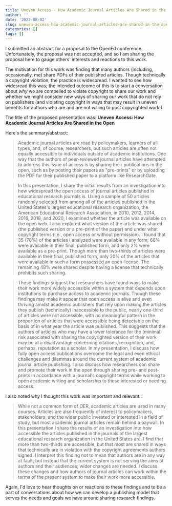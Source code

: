 ```yaml
---
title: Uneven Access - How Academic Journal Articles Are Shared in the Open
author: ''
date: '2022-08-02'
slug: uneven-access-how-academic-journal-articles-are-shared-in-the-open
categories: []
tags: []
---
```


I submitted an abstract for a proposal to the OpenEd conference. Unfortunately, the proposal was not accepted, and so I am sharing the proposal here to gauge others' interests and reactions to this work.

The motivation for this work was finding that many authors (including, occasionally, me) share PDFs of their published articles. Though technically a copyright violation, the practice is widespread. I wanted to see how widesread this was; the intended outcome of this is to start a conversation about _why_ we are compelled to violate copyright to share our work and whether we might consider new ways of sharing our work that do not rely on publishers (and violating copyright in ways that may result in uneven benefits for authors who are and are not willing to post copyrighted work!).

The title of the proposed presentation was: **Uneven Access: How Academic Journal Articles Are Shared in the Open**

Here's the summary/abstract:

> Academic journal articles are read by policymakers, learners of all types, and, of course, researchers, but such articles are often not equally accessible to individuals outside of academic institutions. One way that the authors of peer-reviewed journal articles have attempted to address this issue of access is by sharing their publications in the open, such as by posting their papers as "pre-prints" or by uploading the PDF for their published paper to a platform like ResearchGate. 

> In this presentation, I share the initial results from an investigation into how widespread the open access of journal articles published in educational research journals is. Using a sample of 50 articles randomly selected from among all of the articles published in the United States's largest educational research organization, the American Educational Research Association, in 2010, 2012, 2014, 2016, 2018, and 2020, I examined whether the article was available on the open web. I also explored what version of the article was shared (the published version or a pre-print of the paper) and under what copyright terms (i.e., open access or without permission). I found that 35 (70%) of the articles I analyzed were available in any form; 68% were available in their final, published form, and only 2% were available as a pre-print. Though more than two-thirds of articles were available in their final, published form, only 20% of the articles that were available in such a form possessed an open license. The remaining 48% were shared despite having a license that technically prohibits such sharing. 

> These findings suggest that researchers have found ways to make their work more widely accessible within a system that depends upon institutions to purchase access to academic journals. Though these findings may make it appear that open access is alive and even thriving amidst academic publishers that rely upon making the articles they publish (technically) inaccessible to the public, nearly one-third of articles were not accessible, with no meaningful pattern in the proportion of articles that were accessible being detectable on the basis of in what year the article was published. This suggests that the authors of articles who may have a lower tolerance for the (minimal) risk associated with sharing the copyrighted version of their work may be at a disadvantage concerning citations, recognition, and, perhaps, reputation as a scholar. In my presentation, I discuss how fully open access publications overcome the legal and even ethical challenges and dilemmas around the current system of academic journal article publishing. I also discuss how researchers can share and promote their work in the open through sharing pre- and post-prints in accordance with a journal's copyright terms while working to open academic writing and scholarship to those interested or needing access.

I also noted why I thought this work was important and relevant::

> While not a common form of OER, academic articles are used in many courses. Articles are also frequently of interest to policymakers, stakeholders, and the wider public invested or interested in a field of study, but most academic journal articles remain behind a paywall. In this presentation I share the results of an investigation into how accessible the articles published in the journals of the largest educational research organization in the United States are. I find that more than two-thirds are accessible, but that most are shared in ways that technically are in violation with the copyright agreements authors signed. I interpret this finding not to mean that authors are in any way at fault, but instead that the current system is not serving the aims of authors and their audiences; wider changes are needed. I discuss these changes and how authors of journal articles can work within the terms of the present system to make their work more accessible.

Again, I'd love to hear thoughts on or reactions to these findings and to be a part of conversations about how we can develop a publishing model that serves the needs and goals we have around sharing research findings.